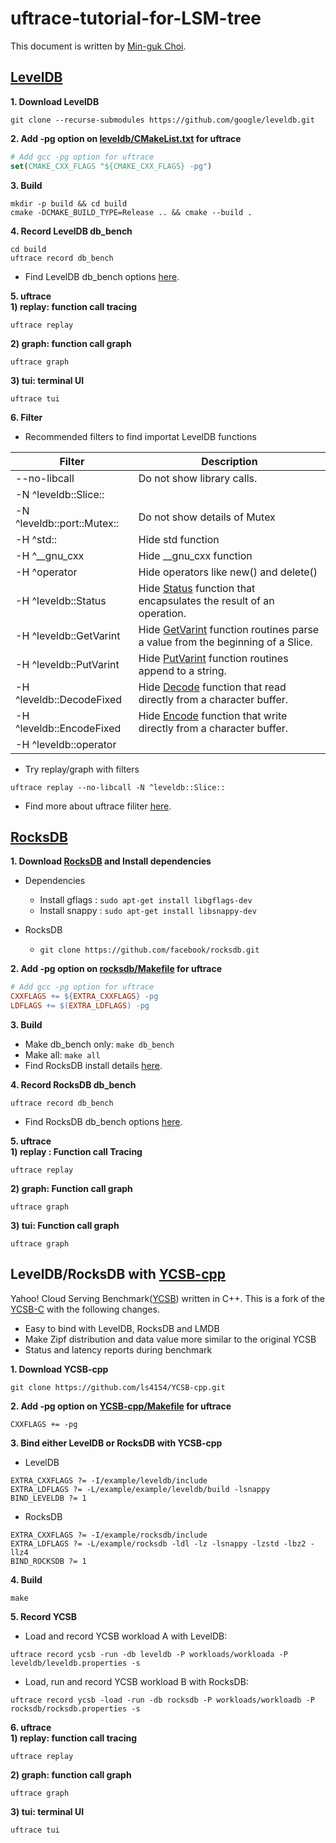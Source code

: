 # uftrace-tutorial-for-LSM-tree

This document is written by [Min-guk Choi](https://github.com/korea-choi).

## [LevelDB](https://github.com/google/leveldb)
**1. Download LevelDB**  
```
git clone --recurse-submodules https://github.com/google/leveldb.git
```

**2. Add -pg option on [leveldb/CMakeList.txt](https://github.com/google/leveldb/blob/main/CMakeLists.txt) for uftrace**  
``` cmake
# Add gcc -pg option for uftrace
set(CMAKE_CXX_FLAGS "${CMAKE_CXX_FLAGS} -pg")
```

**3. Build**
  ```
  mkdir -p build && cd build
  cmake -DCMAKE_BUILD_TYPE=Release .. && cmake --build .
  ```

**4. Record LevelDB db_bench**
  ```
  cd build
  uftrace record db_bench
  ```
  - Find LevelDB db_bench options [here](https://github.com/google/leveldb/blob/main/benchmarks/db_bench.cc).

**5. uftrace**  
**1) replay: function call tracing**  
  ```
  uftrace replay
  ```

**2) graph: function call graph**  
  ```
  uftrace graph
  ```

**3) tui: terminal UI**  
  ```
  uftrace tui
  ```
**6. Filter**  
  - Recommended filters to find importat LevelDB functions

|Filter|Description|
|---|---|
|--no-libcall|Do not show library calls.|
|-N ^leveldb::Slice::||
|-N ^leveldb::port::Mutex::|Do not show details of Mutex|
|-H ^std::|Hide std function |
|-H ^__gnu_cxx|Hide __gnu_cxx function|
|-H ^operator|Hide operators like new() and delete()|
|-H ^leveldb::Status|Hide [Status](https://github.com/google/leveldb/blob/main/include/leveldb/status.h) function that encapsulates the result of an operation.|
|-H ^leveldb::GetVarint|Hide [GetVarint](https://github.com/google/leveldb/blob/main/util/coding.h) function routines parse a value from the beginning of a Slice.|
|-H ^leveldb::PutVarint|Hide [PutVarint](https://github.com/google/leveldb/blob/main/util/coding.h) function routines append to a string.|
|-H ^leveldb::DecodeFixed|Hide [Decode](https://github.com/google/leveldb/blob/main/util/coding.h) function that read directly from a character buffer.|
|-H ^leveldb::EncodeFixed|Hide [Encode](https://github.com/google/leveldb/blob/main/util/coding.h) function that write directly from a character buffer.|
|-H ^leveldb::operator||
  
  - Try replay/graph with filters
  ```
  uftrace replay --no-libcall -N ^leveldb::Slice::
  ```

  - Find more about uftrace filiter [here](https://github.com/namhyung/uftrace/wiki/Filters).  

## [RocksDB](https://github.com/facebook/rocksdb)
**1. Download [RocksDB](https://github.com/facebook/rocksdb/blob/main/INSTALL.md) and Install dependencies**
* Dependencies
  - Install gflags : `sudo apt-get install libgflags-dev`
  - Install snappy : `sudo apt-get install libsnappy-dev`

* RocksDB
  - `git clone https://github.com/facebook/rocksdb.git`

**2. Add -pg option on [rocksdb/Makefile](https://github.com/facebook/rocksdb/blob/main/CMakeLists.txt) for uftrace**
  ``` Makefile
  # Add gcc -pg option for uftrace
  CXXFLAGS += ${EXTRA_CXXFLAGS} -pg
  LDFLAGS += $(EXTRA_LDFLAGS) -pg
  ```

**3. Build**
  - Make db_bench only: `make db_bench`
  - Make all: `make all`
  - Find RocksDB install details [here](https://github.com/facebook/rocksdb/wiki/Benchmarking-tools).  
  
**4. Record RocksDB db_bench**
  ```
  uftrace record db_bench
  ```
  - Find RocksDB db_bench options [here](https://github.com/facebook/rocksdb/blob/main/INSTALL.md).  

**5. uftrace**  
**1) replay : Function call Tracing**  
```
uftrace replay
```

**2) graph: Function call graph**  
```
uftrace graph
```

**3) tui: Function call graph**  
```
uftrace graph
```
## LevelDB/RocksDB with [YCSB-cpp](https://github.com/ls4154/YCSB-cpp/)
Yahoo! Cloud Serving Benchmark([YCSB](https://github.com/brianfrankcooper/YCSB/wiki)) written in C++.
This is a fork of the [YCSB-C](https://github.com/basicthinker/YCSB-C) with the following changes.
 
 * Easy to bind with LevelDB, RocksDB and LMDB
 * Make Zipf distribution and data value more similar to the original YCSB
 * Status and latency reports during benchmark


**1. Download YCSB-cpp**
```
git clone https://github.com/ls4154/YCSB-cpp.git
```

**2. Add -pg option on [YCSB-cpp/Makefile](https://github.com/ls4154/YCSB-cpp/blob/master/Makefile) for uftrace**
```Make
CXXFLAGS += -pg
```

**3. Bind either LevelDB or RocksDB with YCSB-cpp**
* LevelDB
```Make
EXTRA_CXXFLAGS ?= -I/example/leveldb/include
EXTRA_LDFLAGS ?= -L/example/example/leveldb/build -lsnappy
BIND_LEVELDB ?= 1
```
* RocksDB
```Make
EXTRA_CXXFLAGS ?= -I/example/rocksdb/include
EXTRA_LDFLAGS ?= -L/example/rocksdb -ldl -lz -lsnappy -lzstd -lbz2 -llz4
BIND_ROCKSDB ?= 1
```

**4. Build**
```
make
```

**5. Record YCSB**
- Load and record YCSB workload A with LevelDB:
```
uftrace record ycsb -run -db leveldb -P workloads/workloada -P leveldb/leveldb.properties -s
```
- Load, run and record YCSB workload B with RocksDB:
```
uftrace record ycsb -load -run -db rocksdb -P workloads/workloadb -P rocksdb/rocksdb.properties -s
```

**6. uftrace**  
**1) replay: function call tracing**  
  ```
  uftrace replay
  ```

**2) graph: function call graph**  
  ```
  uftrace graph
  ```

**3) tui: terminal UI**  
  ```
  uftrace tui
  ```


